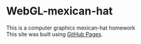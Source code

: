 # WebGL-mexican-hat
This is a computer graphics mexican-hat homework<br>
This site was built using [GitHub Pages](https://chun-wei0413.github.io/WebGL-mexican-hat/hat/index.html).
